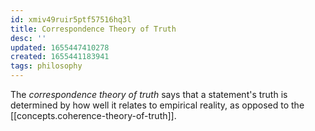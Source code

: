 ```yaml
---
id: xmiv49ruir5ptf57516hq3l
title: Correspondence Theory of Truth
desc: ''
updated: 1655447410278
created: 1655441183941
tags: philosophy 
---
```


The *correspondence theory of truth* says that a statement's truth is determined by how well it relates to empirical reality, as opposed to the [[concepts.coherence-theory-of-truth]].
